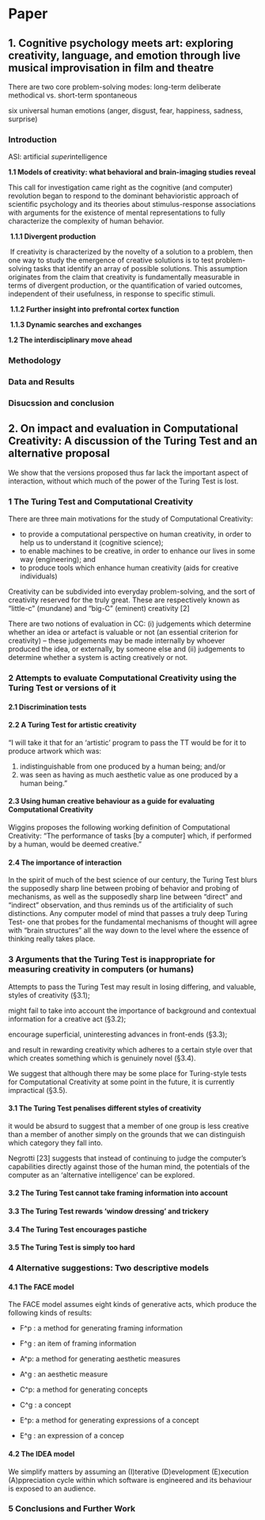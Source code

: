 # Paper



## 1. Cognitive psychology meets art: exploring creativity, language, and emotion through live musical improvisation in film and theatre

There are two core problem-solving modes: long-term deliberate methodical vs. short-term spontaneous

six universal human emotions (anger, disgust, fear, happiness, sadness, surprise)

### Introduction

ASI: artificial *super*intelligence

**1.1 Models of creativity: what behavioral and brain-imaging studies reveal**

This call for investigation came right as the cognitive (and computer) revolution began to respond to the dominant behavioristic approach of scientific psychology and its theories about stimulus-response associations with arguments for the existence of mental representations to fully characterize the complexity of human behavior.

​	**1.1.1 Divergent production**

​	If creativity is characterized by the novelty of a solution to a problem, then one way to study the emergence of creative solutions is to test problem-solving tasks that identify an array of possible solutions. This assumption originates from the claim that creativity is fundamentally measurable in terms of divergent production, or the quantification of varied outcomes, independent of their usefulness, in response to specific stimuli.

​	**1.1.2 Further insight into prefrontal cortex function**

​	**1.1.3 Dynamic searches and exchanges**

**1.2 The interdisciplinary move ahead**

### Methodology

### Data and Results

### Disucssion and conclusion



## 2. On impact and evaluation in Computational Creativity: A discussion of the Turing Test and an alternative proposal

We show that the versions proposed thus far lack the important aspect of interaction, without which much of the power of the Turing Test is lost. 



### **1 The Turing Test and Computational Creativity**

There are three main motivations for the study of Computational Creativity:

- to provide a computational perspective on human creativity, in order to help us to understand it (cognitive science);
- to enable machines to be creative, in order to enhance our lives in some way (engineering); and
- to produce tools which enhance human creativity (aids for creative individuals)

Creativity can be subdivided into everyday problem-solving, and the sort of creativity reserved for the truly great. These are respectively known as “little-c” (mundane) and “big-C” (eminent) creativity [2]

There are two notions of evaluation in CC: (i) judgements which determine whether an idea or artefact is valuable or not (an essential criterion for creativity) – these judgements may be made internally by whoever produced the idea, or externally, by someone else and (ii) judgements to determine whether a system is acting creatively or not. 

### **2 Attempts to evaluate Computational Creativity using the Turing Test or versions of it**

#### **2.1 Discrimination tests**

#### **2.2 A Turing Test for artistic creativity**

“I will take it that for an ‘artistic’ program to pass the TT would be for it to produce artwork which was:

1. indistinguishable from one produced by a human being; and/or
2. was seen as having as much aesthetic value as one produced by a human being.” 

#### 2.3 Using human creative behaviour as a guide for evaluating Computational Creativity

Wiggins proposes the following working definition of Computational Creativity: “The performance of tasks [by a computer] which, if performed by a human, would be deemed creative.” 

#### 2.4 The importance of interaction

In the spirit of much of the best science of our century, the Turing Test blurs the supposedly sharp line between probing of behavior and probing of mechanisms, as well as the supposedly sharp line between “direct” and “indirect” observation, and thus reminds us of the artificiality of such distinctions. Any computer model of mind that passes a truly deep Turing Test- one that probes for the fundamental mechanisms of thought will agree with “brain structures” all the way down to the level where the essence of thinking really takes place.

### 3 Arguments that the Turing Test is inappropriate for measuring creativity in computers (or humans)

Attempts to pass the Turing Test may result in losing differing, and valuable, styles of creativity (§3.1); 

might fail to take into account the importance of background and contextual information for a creative act (§3.2); 

encourage superficial, uninteresting advances in front-ends (§3.3); 

and result in rewarding creativity which adheres to a certain style over that which creates something which is genuinely novel (§3.4). 

We suggest that although there may be some place for Turing-style tests for Computational Creativity at some point in the future, it is currently impractical (§3.5).

#### 3.1 The Turing Test penalises different styles of creativity

it would be absurd to suggest that a member of one group is less creative than a member of another simply on the grounds that we can distinguish which category they fall into.

Negrotti [23] suggests that instead of continuing to judge the computer’s capabilities directly against those of the human mind, the potentials of the computer as an ‘alternative intelligence’ can be explored. 

#### 3.2 The Turing Test cannot take framing information into account

#### 3.3 The Turing Test rewards ‘window dressing’ and trickery

#### 3.4 The Turing Test encourages pastiche

#### 3.5 The Turing Test is simply too hard

### 4 Alternative suggestions: Two descriptive models

#### 4.1 The FACE model

The FACE model assumes eight kinds of generative acts, which produce the following kinds of results:

- F^p : a method for generating framing information

- F^g : an item of framing information
- A^p: a method for generating aesthetic measures
- A^g : an aesthetic measure
- C^p: a method for generating concepts
- C^g : a concept
- E^p: a method for generating expressions of a concept
- E^g : an expression of a concep

#### 4.2 The IDEA model

We simplify matters by assuming an (I)terative (D)evelopment (E)xecution (A)ppreciation cycle within which software is engineered and its behaviour is exposed to an audience. 

### 5 Conclusions and Further Work

